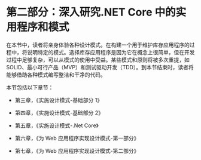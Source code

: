 # 第二部分：深入研究.NET Core 中的实用程序和模式

在本节中，读者将亲身体验各种设计模式。在构建一个用于维护库存应用程序的过程中，将说明特定的模式。选择库存应用程序是因为它在概念上很简单，但在开发过程中足够复杂，可以从模式的使用中受益。某些模式和原则将被多次重提，如 SOLID、最小可行产品（MVP）和测试驱动开发（TDD）。到本节结束时，读者将能够借助各种模式编写整洁和干净的代码。

本节包括以下章节：

+   第三章，《实施设计模式-基础部分 1》

+   第四章，《实施设计模式-基础部分 2》

+   第五章，《实施设计模式-.Net Core》

+   第六章，《为 Web 应用程序实现设计模式-第一部分》

+   第七章，《为 Web 应用程序实现设计模式-第二部分》
